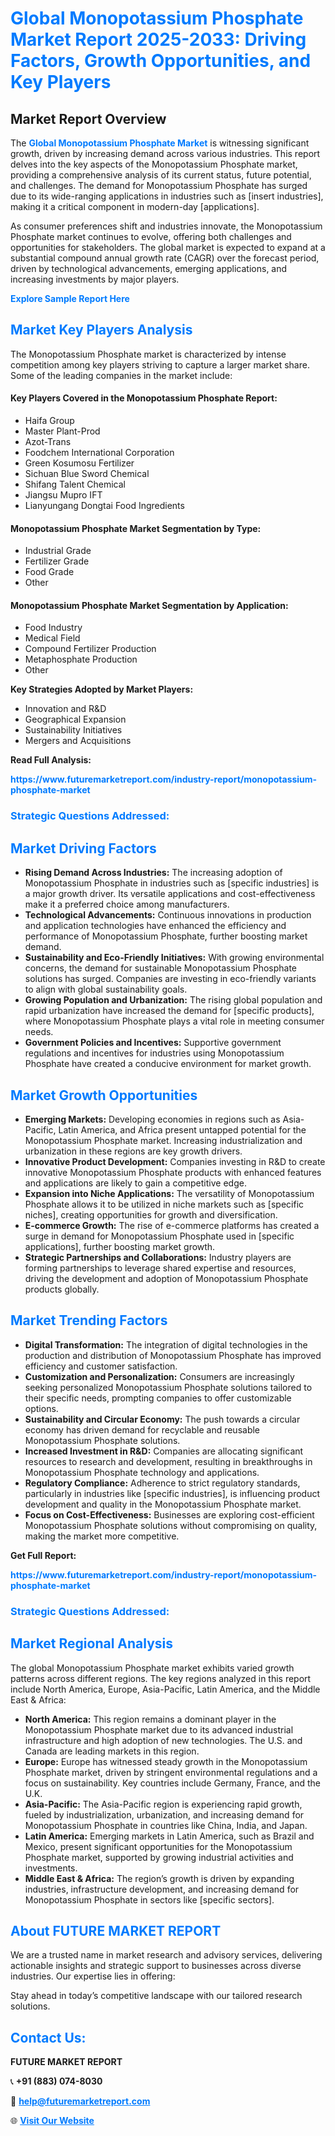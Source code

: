 <h1 style="color: #007BFF;">Global Monopotassium Phosphate Market Report 2025-2033: Driving Factors, Growth Opportunities, and Key Players</h1>

<section id="overview">
<h2>Market Report Overview</h2>
<p>The <a href="https://www.futuremarketreport.com/industry-report/monopotassium-phosphate-market" style="color: #007BFF; text-decoration: none;"><strong>Global Monopotassium Phosphate Market</strong></a> is witnessing significant growth, driven by increasing demand across various industries. This report delves into the key aspects of the Monopotassium Phosphate market, providing a comprehensive analysis of its current status, future potential, and challenges. The demand for Monopotassium Phosphate has surged due to its wide-ranging applications in industries such as [insert industries], making it a critical component in modern-day [applications].</p>
<p>As consumer preferences shift and industries innovate, the Monopotassium Phosphate market continues to evolve, offering both challenges and opportunities for stakeholders. The global market is expected to expand at a substantial compound annual growth rate (CAGR) over the forecast period, driven by technological advancements, emerging applications, and increasing investments by major players.</p>
</section>

<section id="overview">
<p><a href="https://www.futuremarketreport.com/request-sample/reportId=106182" style="color: #007BFF; text-decoration: none;"><strong>Explore Sample Report Here</strong></a></p>
</section>

<section id="key-players">
<h2 style="color: #007BFF;">Market Key Players Analysis</h2>
<p>The Monopotassium Phosphate market is characterized by intense competition among key players striving to capture a larger market share. Some of the leading companies in the market include:</p>
<h4>Key Players Covered in the Monopotassium Phosphate Report:</h4>
<ul><li>Haifa Group</li><li>Master Plant-Prod</li><li>Azot-Trans</li><li>Foodchem International Corporation</li><li>Green Kosumosu Fertilizer</li><li>Sichuan Blue Sword Chemical</li><li>Shifang Talent Chemical</li><li>Jiangsu Mupro IFT</li><li>Lianyungang Dongtai Food Ingredients</li></ul>
<h4>Monopotassium Phosphate Market Segmentation by Type:</h4>
<ul><li>Industrial Grade</li><li>Fertilizer Grade</li><li>Food Grade</li><li>Other</li></ul>

<h4>Monopotassium Phosphate Market Segmentation by Application:</h4>
<ul><li>Food Industry</li><li>Medical Field</li><li>Compound Fertilizer Production</li><li>Metaphosphate Production</li><li>Other</li></ul>
<p><strong>Key Strategies Adopted by Market Players:</strong></p>
<ul>
<li>Innovation and R&D</li>
<li>Geographical Expansion</li>
<li>Sustainability Initiatives</li>
<li>Mergers and Acquisitions</li>
</ul>
</section>

<section>
<p><strong>Read Full Analysis: </strong></p><a href="https://www.futuremarketreport.com/industry-report/monopotassium-phosphate-market" style="color: #007BFF; text-decoration: none;"><strong>https://www.futuremarketreport.com/industry-report/monopotassium-phosphate-market</strong></a>
<h3 style="color: #007BFF;">Strategic Questions Addressed:</h3>
</section>

<section id="driving-factors">
<h2 style="color: #007BFF;">Market Driving Factors</h2>
<ul>
<li><strong>Rising Demand Across Industries:</strong> The increasing adoption of Monopotassium Phosphate in industries such as [specific industries] is a major growth driver. Its versatile applications and cost-effectiveness make it a preferred choice among manufacturers.</li>
<li><strong>Technological Advancements:</strong> Continuous innovations in production and application technologies have enhanced the efficiency and performance of Monopotassium Phosphate, further boosting market demand.</li>
<li><strong>Sustainability and Eco-Friendly Initiatives:</strong> With growing environmental concerns, the demand for sustainable Monopotassium Phosphate solutions has surged. Companies are investing in eco-friendly variants to align with global sustainability goals.</li>
<li><strong>Growing Population and Urbanization:</strong> The rising global population and rapid urbanization have increased the demand for [specific products], where Monopotassium Phosphate plays a vital role in meeting consumer needs.</li>
<li><strong>Government Policies and Incentives:</strong> Supportive government regulations and incentives for industries using Monopotassium Phosphate have created a conducive environment for market growth.</li>
</ul>
</section>

<section id="growth-opportunities">
<h2 style="color: #007BFF;">Market Growth Opportunities</h2>
<ul>
<li><strong>Emerging Markets:</strong> Developing economies in regions such as Asia-Pacific, Latin America, and Africa present untapped potential for the Monopotassium Phosphate market. Increasing industrialization and urbanization in these regions are key growth drivers.</li>
<li><strong>Innovative Product Development:</strong> Companies investing in R&D to create innovative Monopotassium Phosphate products with enhanced features and applications are likely to gain a competitive edge.</li>
<li><strong>Expansion into Niche Applications:</strong> The versatility of Monopotassium Phosphate allows it to be utilized in niche markets such as [specific niches], creating opportunities for growth and diversification.</li>
<li><strong>E-commerce Growth:</strong> The rise of e-commerce platforms has created a surge in demand for Monopotassium Phosphate used in [specific applications], further boosting market growth.</li>
<li><strong>Strategic Partnerships and Collaborations:</strong> Industry players are forming partnerships to leverage shared expertise and resources, driving the development and adoption of Monopotassium Phosphate products globally.</li>
</ul>
</section>

<section id="trending-factors">
<h2 style="color: #007BFF;">Market Trending Factors</h2>
<ul>
<li><strong>Digital Transformation:</strong> The integration of digital technologies in the production and distribution of Monopotassium Phosphate has improved efficiency and customer satisfaction.</li>
<li><strong>Customization and Personalization:</strong> Consumers are increasingly seeking personalized Monopotassium Phosphate solutions tailored to their specific needs, prompting companies to offer customizable options.</li>
<li><strong>Sustainability and Circular Economy:</strong> The push towards a circular economy has driven demand for recyclable and reusable Monopotassium Phosphate solutions.</li>
<li><strong>Increased Investment in R&D:</strong> Companies are allocating significant resources to research and development, resulting in breakthroughs in Monopotassium Phosphate technology and applications.</li>
<li><strong>Regulatory Compliance:</strong> Adherence to strict regulatory standards, particularly in industries like [specific industries], is influencing product development and quality in the Monopotassium Phosphate market.</li>
<li><strong>Focus on Cost-Effectiveness:</strong> Businesses are exploring cost-efficient Monopotassium Phosphate solutions without compromising on quality, making the market more competitive.</li>
</ul>
</section>

<section>
<p><strong>Get Full Report: </strong></p><a href="https://www.futuremarketreport.com/industry-report/monopotassium-phosphate-market" style="color: #007BFF; text-decoration: none;"><strong>https://www.futuremarketreport.com/industry-report/monopotassium-phosphate-market</strong></a>
<h3 style="color: #007BFF;">Strategic Questions Addressed:</h3>
</section>


<section id="regional-analysis">
<h2 style="color: #007BFF;">Market Regional Analysis</h2>
<p>The global Monopotassium Phosphate market exhibits varied growth patterns across different regions. The key regions analyzed in this report include North America, Europe, Asia-Pacific, Latin America, and the Middle East & Africa:</p>
<ul>
<li><strong>North America:</strong> This region remains a dominant player in the Monopotassium Phosphate market due to its advanced industrial infrastructure and high adoption of new technologies. The U.S. and Canada are leading markets in this region.</li>
<li><strong>Europe:</strong> Europe has witnessed steady growth in the Monopotassium Phosphate market, driven by stringent environmental regulations and a focus on sustainability. Key countries include Germany, France, and the U.K.</li>
<li><strong>Asia-Pacific:</strong> The Asia-Pacific region is experiencing rapid growth, fueled by industrialization, urbanization, and increasing demand for Monopotassium Phosphate in countries like China, India, and Japan.</li>
<li><strong>Latin America:</strong> Emerging markets in Latin America, such as Brazil and Mexico, present significant opportunities for the Monopotassium Phosphate market, supported by growing industrial activities and investments.</li>
<li><strong>Middle East & Africa:</strong> The region’s growth is driven by expanding industries, infrastructure development, and increasing demand for Monopotassium Phosphate in sectors like [specific sectors].</li>
</ul>
</section>

<footer>
<h2 style="color: #007BFF;">About FUTURE MARKET REPORT</h2>
<p>We are a trusted name in market research and advisory services, delivering actionable insights and strategic support to businesses across diverse industries. Our expertise lies in offering:</p>

<p>Stay ahead in today’s competitive landscape with our tailored research solutions.</p>

<h2 style="color: #007BFF;">Contact Us:</h2>
<p><strong>FUTURE MARKET REPORT</strong></p>
<p>📞 <strong>+91 (883) 074-8030</strong></p>
<p>📧 <strong><a href="mailto:help@futuremarketreport.com" style="color: #007BFF;">help@futuremarketreport.com</a></strong></p>
<p>🌐 <strong><a href="https://www.futuremarketreport.com/" style="color: #007BFF;">Visit Our Website</a></strong></p>
</footer>